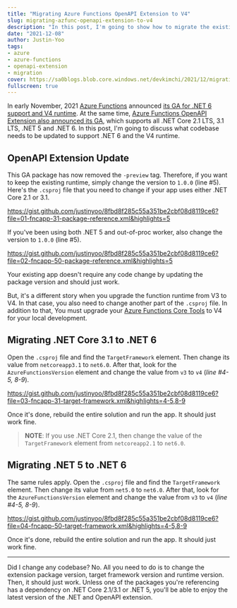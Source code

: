 ```yaml
---
title: "Migrating Azure Functions OpenAPI Extension to V4"
slug: migrating-azfunc-openapi-extension-to-v4
description: "In this post, I'm going to show how to migrate the existing .NET Core 2.1/3.1 or .NET 5 function app to .NET 6, without any codebase update."
date: "2021-12-08"
author: Justin-Yoo
tags:
- azure
- azure-functions
- openapi-extension
- migration
cover: https://sa0blogs.blob.core.windows.net/devkimchi/2021/12/migrating-azfunc-openapi-extension-to-v4-00.png
fullscreen: true
---
```


In early November, 2021 [Azure Functions][az fncapp] announced [its GA for .NET 6 support and V4 runtime][az fncapp ga]. At the same time, [Azure Functions OpenAPI Extension also announced its GA][az fncapp ga openapi], which supports all .NET Core 2.1 LTS, 3.1 LTS, .NET 5 and .NET 6. In this post, I'm going to discuss what codebase needs to be updated to support .NET 6 and the V4 runtime.


## OpenAPI Extension Update ##

This GA package has now removed the `-preview` tag. Therefore, if you want to keep the existing runtime, simply change the version to `1.0.0` (line #5). Here's the `.csproj` file that you need to change if your app uses either .NET Core 2.1 or 3.1.

https://gist.github.com/justinyoo/8fbd8f285c55a351be2cbf08d8119ce6?file=01-fncapp-31-package-reference.xml&highlights=5

If you've been using both .NET 5 and out-of-proc worker, also change the version to `1.0.0` (line #5).

https://gist.github.com/justinyoo/8fbd8f285c55a351be2cbf08d8119ce6?file=02-fncapp-50-package-reference.xml&highlights=5

Your existing app doesn't require any code change by updating the package version and should just work.

But, it's a different story when you upgrade the function runtime from V3 to V4. In that case, you also need to change another part of the `.csproj` file. In addition to that, You must upgrade your [Azure Functions Core Tools][az fncapp core tools] to V4 for your local development.


## Migrating .NET Core 3.1 to .NET 6 ##

Open the `.csproj` file and find the `TargetFramework` element. Then change its value from `netcoreapp3.1` to `net6.0`. After that, look for the `AzureFunctionsVersion` element and change the value from `v3` to `v4` (*line #4-5, 8-9*).

https://gist.github.com/justinyoo/8fbd8f285c55a351be2cbf08d8119ce6?file=03-fncapp-31-target-framework.xml&highlights=4-5,8-9

Once it's done, rebuild the entire solution and run the app. It should just work fine.

> **NOTE**: If you use .NET Core 2.1, then change the value of the `TargetFramework` element from `netcoreapp2.1` to `net6.0`.


## Migrating .NET 5 to .NET 6 ##

The same rules apply. Open the `.csproj` file and find the `TargetFramework` element. Then change its value from `net5.0` to `net6.0`. After that, look for the `AzureFunctionsVersion` element and change the value from `v3` to `v4` (*line #4-5, 8-9*).

https://gist.github.com/justinyoo/8fbd8f285c55a351be2cbf08d8119ce6?file=04-fncapp-50-target-framework.xml&highlights=4-5,8-9

Once it's done, rebuild the entire solution and run the app. It should just work fine.

---

Did I change any codebase? No. All you need to do is to change the extension package version, target framework version and runtime version. Then, it should just work. Unless one of the packages you're referencing has a dependency on .NET Core 2.1/3.1 or .NET 5, you'll be able to enjoy the latest version of the .NET and OpenAPI extension.


[az fncapp]: https://docs.microsoft.com/azure/azure-functions/functions-overview?WT.mc_id=dotnet-44909-juyoo
[az fncapp core tools]: https://docs.microsoft.com/azure/azure-functions/functions-run-local?tabs=v4%2Cwindows%2Ccsharp%2Cportal%2Cbash%2Ckeda&WT.mc_id=dotnet-44909-juyoo
[az fncapp ga]: https://techcommunity.microsoft.com/t5/apps-on-azure-blog/azure-functions-4-0-and-net-6-support-are-now-generally/ba-p/2933245?WT.mc_id=dotnet-44909-juyoo
[az fncapp ga openapi]: https://techcommunity.microsoft.com/t5/apps-on-azure-blog/general-availability-of-azure-functions-openapi-extension/ba-p/2931231?WT.mc_id=dotnet-44909-juyoo


